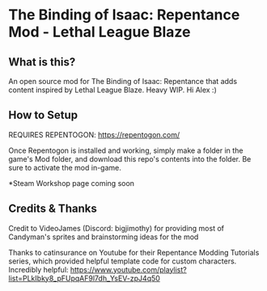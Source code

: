 # The Binding of Isaac: Repentance Mod - Lethal League Blaze

## What is this?
An open source mod for The Binding of Isaac: Repentance that adds content inspired by Lethal League Blaze. Heavy WIP. Hi Alex :)

## How to Setup
REQUIRES REPENTOGON: https://repentogon.com/

Once Repentogon is installed and working, simply make a folder in the game's Mod folder, and download this repo's contents into the folder. Be sure to activate the mod in-game.

*Steam Workshop page coming soon

## Credits & Thanks
Credit to VideoJames (Discord: bigjimothy) for providing most of Candyman's sprites and brainstorming ideas for the mod

Thanks to catinsurance on Youtube for their Repentance Modding Tutorials series, which provided helpful template code for custom characters. Incredibly helpful: https://www.youtube.com/playlist?list=PLkIbky8_pFUpqAF9l7dh_YsEV-zpJ4q50
